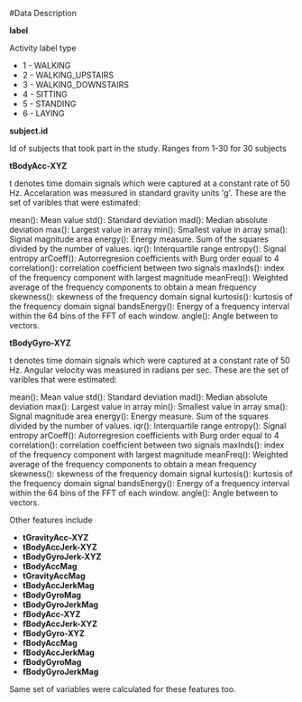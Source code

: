 #Data Description

**label**

Activity label type

* 1 -  WALKING
* 2 - WALKING_UPSTAIRS
* 3 - WALKING_DOWNSTAIRS
* 4 - SITTING
* 5 - STANDING
* 6 - LAYING

**subject.id**

Id of subjects that took part in the study. Ranges from 1-30 for 30 subjects

**tBodyAcc-XYZ**

t denotes time domain signals which were captured at a constant rate of 50 Hz. Accelaration was measured in standard gravity units 'g'. These are the set of varibles that were estimated:

mean(): Mean value
std(): Standard deviation
mad(): Median absolute deviation 
max(): Largest value in array
min(): Smallest value in array
sma(): Signal magnitude area
energy(): Energy measure. Sum of the squares divided by the number of values. 
iqr(): Interquartile range 
entropy(): Signal entropy
arCoeff(): Autorregresion coefficients with Burg order equal to 4
correlation(): correlation coefficient between two signals
maxInds(): index of the frequency component with largest magnitude
meanFreq(): Weighted average of the frequency components to obtain a mean frequency
skewness(): skewness of the frequency domain signal 
kurtosis(): kurtosis of the frequency domain signal 
bandsEnergy(): Energy of a frequency interval within the 64 bins of the FFT of each window.
angle(): Angle between to vectors.

**tBodyGyro-XYZ**

t denotes time domain signals which were captured at a constant rate of 50 Hz. Angular velocity was measured in radians per sec. These are the set of varibles that were estimated:

mean(): Mean value
std(): Standard deviation
mad(): Median absolute deviation 
max(): Largest value in array
min(): Smallest value in array
sma(): Signal magnitude area
energy(): Energy measure. Sum of the squares divided by the number of values. 
iqr(): Interquartile range 
entropy(): Signal entropy
arCoeff(): Autorregresion coefficients with Burg order equal to 4
correlation(): correlation coefficient between two signals
maxInds(): index of the frequency component with largest magnitude
meanFreq(): Weighted average of the frequency components to obtain a mean frequency
skewness(): skewness of the frequency domain signal 
kurtosis(): kurtosis of the frequency domain signal 
bandsEnergy(): Energy of a frequency interval within the 64 bins of the FFT of each window.
angle(): Angle between to vectors.

Other features include

- **tGravityAcc-XYZ**
- **tBodyAccJerk-XYZ**
- **tBodyGyroJerk-XYZ**
- **tBodyAccMag**
- **tGravityAccMag**
- **tBodyAccJerkMag**
- **tBodyGyroMag**
- **tBodyGyroJerkMag**
- **fBodyAcc-XYZ**
- **fBodyAccJerk-XYZ**
- **fBodyGyro-XYZ**
- **fBodyAccMag**
- **fBodyAccJerkMag**
- **fBodyGyroMag**
- **fBodyGyroJerkMag**

Same set of variables were calculated for these features too. 


